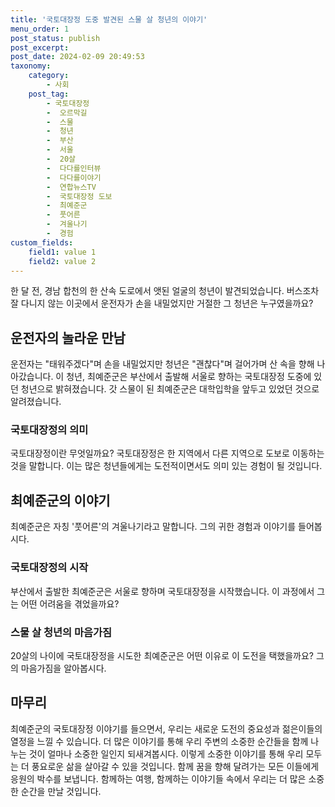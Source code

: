 ```yaml
---
title: '국토대장정 도중 발견된 스물 살 청년의 이야기'
menu_order: 1
post_status: publish
post_excerpt: 
post_date: 2024-02-09 20:49:53
taxonomy:
    category:
        - 사회
    post_tag:
        - 국토대장정
        -  오르막길
        -  스물
        -  청년
        -  부산
        -  서울
        -  20살
        -  다다를인터뷰
        -  다다를이야기
        -  연합뉴스TV
        -  국토대장정 도보
        -  최예준군
        -  풋어른
        -  겨울나기
        -  경험
custom_fields:
    field1: value 1
    field2: value 2
---
```


한 달 전, 경남 합천의 한 산속 도로에서 앳된 얼굴의 청년이 발견되었습니다. 버스조차 잘 다니지 않는 이곳에서 운전자가 손을 내밀었지만 거절한 그 청년은 누구였을까요?
## 운전자의 놀라운 만남
운전자는 "태워주겠다"며 손을 내밀었지만 청년은 "괜찮다"며 걸어가며 산 속을 향해 나아갔습니다. 이 청년, 최예준군은 부산에서 출발해 서울로 향하는 국토대장정 도중에 있던 청년으로 밝혀졌습니다. 갓 스물이 된 최예준군은 대학입학을 앞두고 있었던 것으로 알려졌습니다.
### 국토대장정의 의미
국토대장정이란 무엇일까요? 국토대장정은 한 지역에서 다른 지역으로 도보로 이동하는 것을 말합니다. 이는 많은 청년들에게는 도전적이면서도 의미 있는 경험이 될 것입니다.
## 최예준군의 이야기
최예준군은 자칭 '풋어른'의 겨울나기라고 말합니다. 그의 귀한 경험과 이야기를 들어봅시다.
### 국토대장정의 시작
부산에서 출발한 최예준군은 서울로 향하며 국토대장정을 시작했습니다. 이 과정에서 그는 어떤 어려움을 겪었을까요?
### 스물 살 청년의 마음가짐
20살의 나이에 국토대장정을 시도한 최예준군은 어떤 이유로 이 도전을 택했을까요? 그의 마음가짐을 알아봅시다.
## 마무리
최예준군의 국토대장정 이야기를 들으면서, 우리는 새로운 도전의 중요성과 젊은이들의 열정을 느낄 수 있습니다. 더 많은 이야기를 통해 우리 주변의 소중한 순간들을 함께 나누는 것이 얼마나 소중한 일인지 되새겨봅시다. 이렇게 소중한 이야기를 통해 우리 모두는 더 풍요로운 삶을 살아갈 수 있을 것입니다. 함께 꿈을 향해 달려가는 모든 이들에게 응원의 박수를 보냅니다. 함께하는 여행, 함께하는 이야기들 속에서 우리는 더 많은 소중한 순간을 만날 것입니다.
